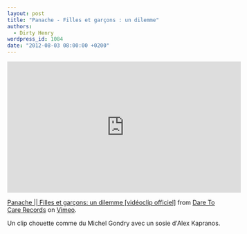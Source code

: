 ```yaml
---
layout: post
title: "Panache - Filles et garçons : un dilemme"
authors:
  - Dirty Henry
wordpress_id: 1084
date: "2012-08-03 08:00:00 +0200"
---
```


<iframe src="http://player.vimeo.com/video/18633870?color=ffffff" width="540" height="304" frameborder="0" webkitAllowFullScreen mozallowfullscreen allowFullScreen></iframe> <p><a href="http://vimeo.com/18633870">Panache || Filles et garçons: un dilemme [vidéoclip officiel]</a> from <a href="http://vimeo.com/daretocarerecords">Dare To Care Records</a> on <a href="http://vimeo.com">Vimeo</a>.</p>

Un clip chouette comme du Michel Gondry avec un sosie d'Alex Kapranos.
